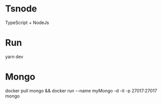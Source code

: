 # Tsnode

TypeScript + NodeJs

# Run

yarn dev

# Mongo

docker pull mongo && 
docker run --name myMongo -d -it -p 27017:27017 mongo
